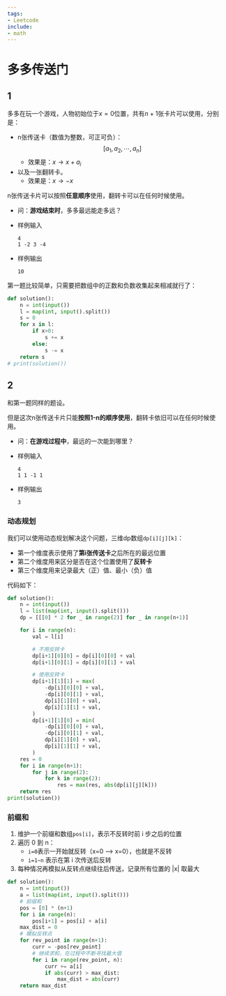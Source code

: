 ```yaml
---
tags:
- Leetcode
include:
- math
---
```


# 多多传送门

## 1

多多在玩一个游戏，人物初始位于$x=0$位置，共有$n+1$张卡片可以使用，分别是：

- n张传送卡（数值为整数，可正可负）：
    $$
    [a_1,a_2,\cdots,a_n]
    $$
    - 效果是：$x\to x+a_i$
- 以及一张翻转卡。
    - 效果是：$x\to -x$

n张传送卡片可以按照**任意顺序**使用，翻转卡可以在任何时候使用。

- 问：**游戏结束时**，多多最远能走多远？

- 样例输入

    ```text
    4
    1 -2 3 -4
    ```

- 样例输出

    ```text
    10
    ```

第一题比较简单，只需要把数组中的正数和负数收集起来相减就行了：

```python
def solution():
    n = int(input())
    l = map(int, input().split())
    s = 0
    for x in l:
        if x>0:
            s += x
        else:
            s -= x
    return s
# print(solution())
```

## 2

和第一题同样的题设。

但是这次n张传送卡片只能**按照1-n的顺序使用**，翻转卡依旧可以在任何时候使用。

- 问：**在游戏过程中**，最远的一次能到哪里？
- 样例输入

    ```text
    4
    1 1 -1 1
    ```

- 样例输出

    ```text
    3
    ```

### 动态规划

我们可以使用动态规划解决这个问题，三维dp数组`dp[i][j][k]`：

- 第一个维度表示使用了**第i张传送卡**之后所在的最远位置
- 第二个维度用来区分是否在这个位置使用了**反转卡**
- 第三个维度用来记录最大（正）值、最小（负）值

代码如下：

```python
def solution():
    n = int(input())
    l = list(map(int, input().split()))
    dp = [[[0] * 2 for _ in range(2)] for _ in range(n+1)]

    for i in range(n):
        val = l[i]

        # 不用反转卡
        dp[i+1][0][0] = dp[i][0][0] + val
        dp[i+1][0][1] = dp[i][0][1] + val

        # 使用反转卡
        dp[i+1][1][1] = max(
            -dp[i][0][0] + val,
            -dp[i][0][1] + val,
            dp[i][1][0] + val,
            dp[i][1][1] + val,
        )
        dp[i+1][1][0] = min(
            -dp[i][0][0] + val,
            -dp[i][0][1] + val,
            dp[i][1][0] + val,
            dp[i][1][1] + val,
        )
    res = 0
    for i in range(n+1):
        for j in range(2):
            for k in range(2):
                res = max(res, abs(dp[i][j][k]))
    return res
print(solution())
```

### 前缀和

1. 维护一个前缀和数组`pos[i]`，表示不反转时前 i 步之后的位置
2. 遍历 0 到 n：
    - `i=0`表示一开始就反转（x=0 --> x=0），也就是不反转
    - `i=1~n` 表示在第 i 次传送后反转
3. 每种情况再模拟从反转点继续往后传送，记录所有位置的 |x| 取最大

```python
def solution():
    n = int(input())
    a = list(map(int, input().split()))
    # 前缀和
    pos = [0] * (n+1)
    for i in range(n):
        pos[i+1] = pos[i] + a[i]
    max_dist = 0
    # 模拟反转点
    for rev_point in range(n+1):
        curr = -pos[rev_point]
        # 继续求和，在过程中不断寻找最大值
        for i in range(rev_point, n):
            curr += a[i]
            if abs(curr) > max_dist:
                max_dist = abs(curr)
    return max_dist
```
